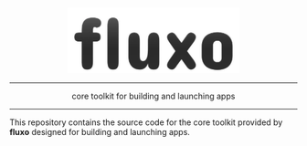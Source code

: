 <p align="center">
  <img
    src="https://raw.githubusercontent.com/fluxo-dev/.github/main/assets/fluxo-banner.webp"
    width="300px"
    alt="" />

---

<p align="center">
  core toolkit for building and launching apps

---

This repository contains the source code for the core toolkit provided by **fluxo** designed for building and launching apps.
